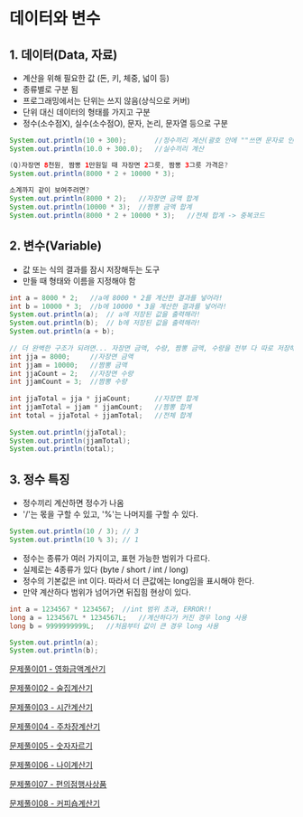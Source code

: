 # 데이터와 변수
  
## 1. 데이터(Data, 자료)
- 계산을 위해 필요한 값 (돈, 키, 체중, 넓이 등)
- 종류별로 구분 됨
- 프로그래밍에서는 단위는 쓰지 않음(상식으로 커버)
- 단위 대신 데이터의 형태를 가지고 구분
- 정수(소수점X), 실수(소수점O), 문자, 논리, 문자열 등으로 구분

```java
System.out.println(10 + 300);		//정수끼리 계산(괄호 안에 ""쓰면 문자로 인식)
System.out.println(10.0 + 300.0);	//실수끼리 계산

(Q)자장면 8천원, 짬뽕 1만원일 때 자장면 2그릇, 짬뽕 3그릇 가격은?
System.out.println(8000 * 2 + 10000 * 3);
		
소계까지 같이 보여주려면?
System.out.println(8000 * 2);	//자장면 금액 합계
System.out.println(10000 * 3);	//짬뽕 금액 합계
System.out.println(8000 * 2 + 10000 * 3);	//전체 합계 -> 중복코드
```

## 2. 변수(Variable)
- 값 또는 식의 결과를 잠시 저장해두는 도구
- 만들 때 형태와 이름을 지정해야 함

```java
int a = 8000 * 2;	//a에 8000 * 2를 계산한 결과를 넣어라!
int b = 10000 * 3;	//b에 10000 * 3을 계산한 결과를 넣어라!
System.out.println(a);	// a에 저장된 값을 출력해라!
System.out.println(b);	// b에 저장된 값을 출력해라!
System.out.println(a + b);
		
// 더 완벽한 구조가 되려면... 자장면 금액, 수량, 짬뽕 금액, 수량을 전부 다 따로 저장해야 함
int jja = 8000;		//자장면 금액
int jjam = 10000;	//짬뽕 금액
int jjaCount = 2;	//자장면 수량
int jjamCount = 3;	//짬뽕 수량	
		
int jjaTotal = jja * jjaCount;		//자장면 합계
int jjamTotal = jjam * jjamCount;	//짬뽕 합계
int total = jjaTotal + jjamTotal;	//전체 합계	
		
System.out.println(jjaTotal);
System.out.println(jjamTotal);
System.out.println(total);
```

## 3. 정수 특징
- 정수끼리 계산하면 정수가 나옴
- '/'는 몫을 구할 수 있고, '%'는 나머지를 구할 수 있다.

```java
System.out.println(10 / 3);	// 3
System.out.println(10 % 3);	// 1
```
		 	
- 정수는 종류가 여러 가지이고, 표현 가능한 범위가 다르다.
- 실제로는 4종류가 있다 (byte / short / int / long) 
- 정수의 기본값은 int 이다. 따라서 더 큰값에는 long임을 표시해야 한다. 
- 만약 계산하다 범위가 넘어가면 뒤집힘 현상이 있다.

```java
int a = 1234567 * 1234567;	//int 범위 초과, ERROR!!
long a = 1234567L * 1234567L;	//계산하다가 커진 경우 long 사용
long b = 9999999999L;	//처음부터 값이 큰 경우 long 사용

System.out.println(a);
System.out.println(b);
```




[문제풀이01 - 영화금액계산기](https://github.com/wooinp92/kh14/blob/main/day02/src/data/Test03%EC%98%81%ED%99%94%EA%B8%88%EC%95%A1%EA%B3%84%EC%82%B0%EA%B8%B0.java)

[문제풀이02 - 술집계산기](https://github.com/wooinp92/kh14/blob/main/day02/src/data/Test04%EC%88%A0%EC%A7%91%EA%B3%84%EC%82%B0%EA%B8%B0.java)

[문제풀이03 - 시간계산기](https://github.com/wooinp92/kh14/blob/main/day02/src/data/Test06%EC%8B%9C%EA%B0%84%EA%B3%84%EC%82%B0%EA%B8%B02.java)

[문제풀이04 - 주차장계산기](https://github.com/wooinp92/kh14/blob/main/day02/src/data/Test07%EC%A3%BC%EC%B0%A8%EC%9E%A5%EA%B3%84%EC%82%B0%EA%B8%B0.java)

[문제풀이05 - 숫자자르기](https://github.com/wooinp92/kh14/blob/main/day02/src/data/Test08%EC%88%AB%EC%9E%90%EC%9E%90%EB%A5%B4%EA%B8%B0.java)

[문제풀이06 - 나이계산기](https://github.com/wooinp92/kh14/blob/main/day02/src/data/Test09%EB%82%98%EC%9D%B4%EA%B3%84%EC%82%B0%EA%B8%B0.java)

[문제풀이07 - 편의점행사상품](https://github.com/wooinp92/kh14/blob/main/day02/src/data/Test10%ED%8E%B8%EC%9D%98%EC%A0%90%ED%96%89%EC%82%AC%EC%83%81%ED%92%88.java)

[문제풀이08 - 커피숍계산기](https://github.com/wooinp92/kh14/blob/main/day02/src/data/Test11%EC%BB%A4%ED%94%BC%EC%88%8D%EA%B3%84%EC%82%B0%EA%B8%B0.java)
